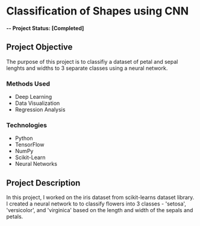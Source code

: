 # Classification of Shapes using CNN 

#### -- Project Status: [Completed]

## Project Objective
The purpose of this project is to classifiy a dataset of petal and sepal lenghts and widths to 3 separate classes using a neural network.



### Methods Used
* Deep Learning
* Data Visualization
* Regression Analysis

### Technologies
* Python
* TensorFlow
* NumPy
* Scikit-Learn
* Neural Networks

## Project Description
In this project, I worked on the iris dataset from scikit-learns dataset library. I created a neural network to to classify flowers into 3 classes - 'setosa', 'versicolor', and 'virginica' based on the length and width of the sepals and petals.
